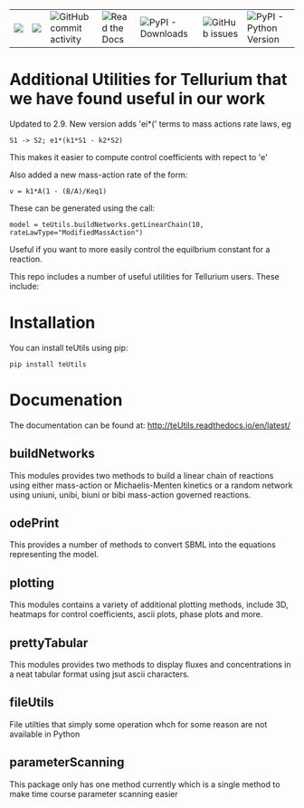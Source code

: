  <table style="width:100%">
  <tr>
    <td><img src="https://codecov.io/gh/sys-bio/teUtils/branch/master/graph/badge.svg" /></td>
    <td><img src="https://img.shields.io/badge/License-MIT-yellow.svg" /></td>
    <td><img alt="GitHub commit activity" src="https://img.shields.io/github/commit-activity/w/sys-bio/teUtils"></td>
    <td><img alt="Read the Docs" src="https://img.shields.io/readthedocs/teutils"></td>
    <td><img alt="PyPI - Downloads" src="https://img.shields.io/pypi/dm/teutils"></td>
    <td><img alt="GitHub issues" src="https://img.shields.io/github/issues-raw/sys-bio/teutils"></td>
    <td><img alt="PyPI - Python Version" src="https://img.shields.io/pypi/pyversions/teUtils"></td>
  </tr>
</table> 

<a href="https://codecov.io/gh/sys-bio/teUtils">
</a>


# Additional Utilities for Tellurium that we have found useful in our work

Updated to 2.9. New version adds 'ei*(' terms to mass actions rate laws, eg

```S1 -> S2; e1*(k1*S1 - k2*S2)```

This makes it easier to compute control coefficients with repect to 'e'

Also added a new mass-action rate of the form:

```v = k1*A(1 - (B/A)/Keq1)```

These can be generated using the call:

```model = teUtils.buildNetworks.getLinearChain(10, rateLawType="ModifiedMassAction")```

Useful if you want to more easily control the equilbrium constant for a reaction.

This repo includes a number of useful utilities for Tellurium users. These include:

# Installation
You can install teUtils using pip:

``pip install teUtils``

# Documenation

The documentation can be found at: http://teUtils.readthedocs.io/en/latest/

## buildNetworks
This modules provides two methods to build a linear chain of reactions using either mass-action or Michaelis-Menten
kinetics or a random network using uniuni, unibi, biuni or bibi mass-action governed reactions. 

## odePrint
This provides a number of methods to convert SBML into the equations representing the model. 
   
## plotting
This modules contains a variety of additional plotting methods, include 3D, heatmaps for control coefficients, ascii plots, phase plots and more.

## prettyTabular
This modules provides two methods to display fluxes and concentrations in a neat tabular format using jsut ascii characters.

## fileUtils
File utilties that simply some operation whch for some reason are not available in Python

## parameterScanning
This package only has one method currently which is a single method to make time course parameter scanning easier

